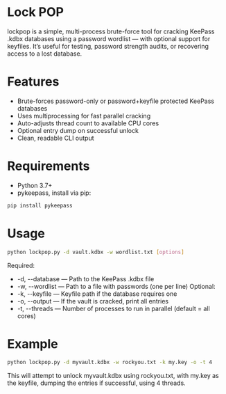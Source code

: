 # Lock POP
lockpop is a simple, multi-process brute-force tool for cracking KeePass .kdbx databases using a password wordlist — with optional support for keyfiles. It’s useful for testing, password strength audits, or recovering access to a lost database.

# Features
- Brute-forces password-only or password+keyfile protected KeePass databases
- Uses multiprocessing for fast parallel cracking
- Auto-adjusts thread count to available CPU cores
- Optional entry dump on successful unlock
- Clean, readable CLI output

# Requirements
- Python 3.7+
- pykeepass, install via pip:
```bash
pip install pykeepass
```

# Usage
```bash
python lockpop.py -d vault.kdbx -w wordlist.txt [options]
```
Required:
- -d, --database — Path to the KeePass .kdbx file
- -w, --wordlist — Path to a file with passwords (one per line)
Optional:
- -k, --keyfile — Keyfile path if the database requires one
- -o, --output — If the vault is cracked, print all entries
- -t, --threads — Number of processes to run in parallel (default = all cores)

# Example
```bash
python lockpop.py -d myvault.kdbx -w rockyou.txt -k my.key -o -t 4
```
This will attempt to unlock myvault.kdbx using rockyou.txt, with my.key as the keyfile, dumping the entries if successful, using 4 threads.
